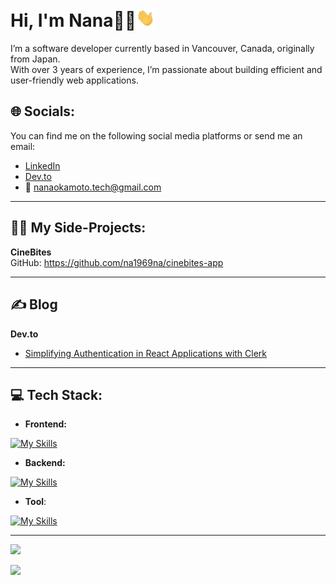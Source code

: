 <div>
  <h1>Hi, I'm Nana👩‍💻<img src="https://github.com/ABSphreak/ABSphreak/blob/master/gifs/Hi.gif" width="30px"></h1>


I’m a software developer currently based in Vancouver, Canada, originally from Japan.  
With over 3 years of experience, I’m passionate about building efficient and user-friendly web applications.<br/>
</div>

## 🌐 Socials:
You can find me on the following social media platforms or send me an email:<br/>
- [LinkedIn](https://www.linkedin.com/in/nana-okamoto/)
- [Dev.to](https://dev.to/na1969na)
- 📩 nanaokamoto.tech@gmail.com
---

## 👩‍💻 My Side-Projects:
**CineBites** <br/>
  GitHub: https://github.com/na1969na/cinebites-app <br/>

---

## ✍️ Blog
**Dev.to**
- [Simplifying Authentication in React Applications with Clerk](https://dev.to/na1969na/simplifying-authentication-in-react-applications-with-clerk-32db)

---

## 💻 Tech Stack:
- **Frontend:** <br/>

[![My Skills](https://skillicons.dev/icons?i=html,css,js,ts,nodejs,react,nextjs,angular,sass,tailwind,materialui)](https://skillicons.dev)<br/>


- **Backend:** <br/>

[![My Skills](https://skillicons.dev/icons?i=cs,dotnet,ruby,rails,postgres,mongodb,supabase)](https://skillicons.dev)<br/>


- **Tool**: <br/>

[![My Skills](https://skillicons.dev/icons?i=postman,git,github,gitlab,aws,vite,visualstudio,vscode)](https://skillicons.dev)<br/>

---

![](https://github-readme-stats.vercel.app/api/top-langs/?username=na1969na&theme=dark&hide_border=false&include_all_commits=false&count_private=false&layout=compact)

[![](https://visitcount.itsvg.in/api?id=na1969na&icon=0&color=0)](https://visitcount.itsvg.in)
